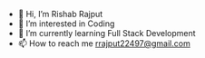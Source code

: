 - 👋 Hi, I’m Rishab Rajput
- 👀 I’m interested in Coding
- 🌱 I’m currently learning Full Stack Development
- 📫 How to reach me rrajput22497@gmail.com

<!---
rishabrajput22/rishabrajput22 is a ✨ special ✨ repository because its `README.md` (this file) appears on your GitHub profile.
You can click the Preview link to take a look at your changes.
--->
